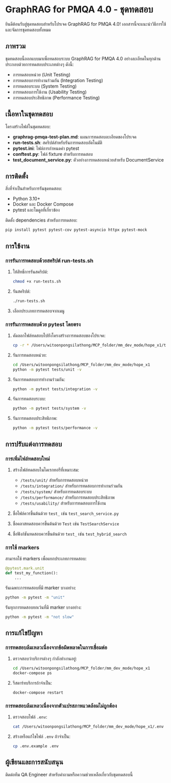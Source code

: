 # GraphRAG for PMQA 4.0 - ชุดทดสอบ

ยินดีต้อนรับสู่ชุดทดสอบสำหรับโปรเจค GraphRAG for PMQA 4.0! เอกสารนี้จะแนะนำวิธีการใช้และจัดการชุดทดสอบทั้งหมด

## ภาพรวม

ชุดทดสอบนี้ออกแบบมาเพื่อทดสอบระบบ GraphRAG for PMQA 4.0 อย่างละเอียดในทุกด้าน ประกอบด้วยการทดสอบประเภทต่างๆ ดังนี้:
- การทดสอบหน่วย (Unit Testing)
- การทดสอบการทำงานร่วมกัน (Integration Testing)
- การทดสอบระบบ (System Testing)
- การทดสอบการใช้งาน (Usability Testing)
- การทดสอบประสิทธิภาพ (Performance Testing)

## เนื้อหาในชุดทดสอบ

โครงสร้างไฟล์ในชุดทดสอบ:
- **graphrag-pmqa-test-plan.md**: แผนการทดสอบละเอียดของโปรเจค
- **run-tests.sh**: สคริปต์สำหรับรันการทดสอบอัตโนมัติ
- **pytest.ini**: ไฟล์การกำหนดค่า pytest
- **conftest.py**: ไฟล์ fixture สำหรับการทดสอบ
- **test_document_service.py**: ตัวอย่างการทดสอบหน่วยสำหรับ DocumentService

## การติดตั้ง

สิ่งที่จำเป็นสำหรับการรันชุดทดสอบ:
- Python 3.10+
- Docker และ Docker Compose
- pytest และโมดูลที่เกี่ยวข้อง

ติดตั้ง dependencies สำหรับการทดสอบ:
```bash
pip install pytest pytest-cov pytest-asyncio httpx pytest-mock
```

## การใช้งาน

### การรันการทดสอบด้วยสคริปต์ run-tests.sh

1. ให้สิทธิ์การรันสคริปต์:
   ```bash
   chmod +x run-tests.sh
   ```

2. รันสคริปต์:
   ```bash
   ./run-tests.sh
   ```

3. เลือกประเภทการทดสอบจากเมนู

### การรันการทดสอบด้วย pytest โดยตรง

1. คัดลอกไฟล์ทดสอบไปยังโครงสร้างการทดสอบของโปรเจค:
   ```bash
   cp -r * /Users/witoonpongsilathong/MCP_folder/mm_dev_mode/hope_x1/tests/
   ```

2. รันการทดสอบหน่วย:
   ```bash
   cd /Users/witoonpongsilathong/MCP_folder/mm_dev_mode/hope_x1
   python -m pytest tests/unit -v
   ```

3. รันการทดสอบการทำงานร่วมกัน:
   ```bash
   python -m pytest tests/integration -v
   ```

4. รันการทดสอบระบบ:
   ```bash
   python -m pytest tests/system -v
   ```

5. รันการทดสอบประสิทธิภาพ:
   ```bash
   python -m pytest tests/performance -v
   ```

## การปรับแต่งการทดสอบ

### การเพิ่มไฟล์ทดสอบใหม่

1. สร้างไฟล์ทดสอบในไดเรกทอรีที่เหมาะสม:
   - `/tests/unit/` สำหรับการทดสอบหน่วย
   - `/tests/integration/` สำหรับการทดสอบการทำงานร่วมกัน
   - `/tests/system/` สำหรับการทดสอบระบบ
   - `/tests/performance/` สำหรับการทดสอบประสิทธิภาพ
   - `/tests/usability/` สำหรับการทดสอบการใช้งาน

2. ชื่อไฟล์ควรขึ้นต้นด้วย `test_` เช่น `test_search_service.py`

3. ชื่อคลาสทดสอบควรขึ้นต้นด้วย `Test` เช่น `TestSearchService`

4. ชื่อฟังก์ชันทดสอบควรขึ้นต้นด้วย `test_` เช่น `test_hybrid_search`

### การใช้ markers

สามารถใช้ markers เพื่อแยกประเภทการทดสอบ:
```python
@pytest.mark.unit
def test_my_function():
    ...
```

รันเฉพาะการทดสอบที่มี marker บางอย่าง:
```bash
python -m pytest -m "unit"
```

รันทุกการทดสอบยกเว้นที่มี marker บางอย่าง:
```bash
python -m pytest -m "not slow"
```

## การแก้ไขปัญหา

### การทดสอบล้มเหลวเนื่องจากข้อผิดพลาดในการเชื่อมต่อ

1. ตรวจสอบว่าบริการต่างๆ กำลังทำงานอยู่:
   ```bash
   cd /Users/witoonpongsilathong/MCP_folder/mm_dev_mode/hope_x1
   docker-compose ps
   ```

2. รีสตาร์ทบริการถ้าจำเป็น:
   ```bash
   docker-compose restart
   ```

### การทดสอบล้มเหลวเนื่องจากตัวแปรสภาพแวดล้อมไม่ถูกต้อง

1. ตรวจสอบไฟล์ `.env`:
   ```bash
   cat /Users/witoonpongsilathong/MCP_folder/mm_dev_mode/hope_x1/.env
   ```

2. สร้างหรือแก้ไขไฟล์ `.env` ถ้าจำเป็น:
   ```bash
   cp .env.example .env
   ```

## ผู้เขียนและการสนับสนุน

ติดต่อทีม QA Engineer สำหรับคำถามหรือความช่วยเหลือเกี่ยวกับชุดทดสอบนี้